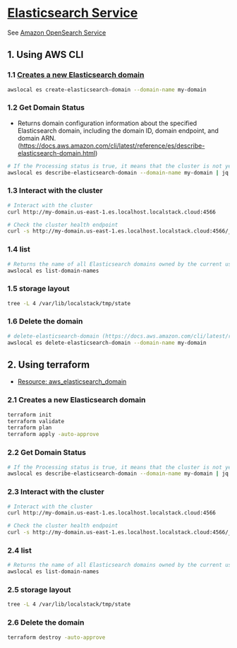 # [Elasticsearch Service](https://docs.localstack.cloud/user-guide/aws/elasticsearch/)

See [Amazon OpenSearch Service](https://docs.aws.amazon.com/opensearch-service/latest/developerguide/what-is.html)

## 1. Using AWS CLI

### 1.1 [Creates a new Elasticsearch domain]((https://docs.aws.amazon.com/cli/latest/reference/es/create-elasticsearch-domain.html))

```sh
awslocal es create-elasticsearch-domain --domain-name my-domain
```

### 1.2 Get Domain Status

- Returns domain configuration information about the specified Elasticsearch domain, including the domain ID, domain endpoint, and domain ARN. (https://docs.aws.amazon.com/cli/latest/reference/es/describe-elasticsearch-domain.html)

```sh
# If the Processing status is true, it means that the cluster is not yet healthy
awslocal es describe-elasticsearch-domain --domain-name my-domain | jq ".DomainStatus.Processing"
```

### 1.3 Interact with the cluster

```sh
# Interact with the cluster
curl http://my-domain.us-east-1.es.localhost.localstack.cloud:4566

# Check the cluster health endpoint
curl -s http://my-domain.us-east-1.es.localhost.localstack.cloud:4566/_cluster/health | jq .
```

### 1.4 list

```sh
# Returns the name of all Elasticsearch domains owned by the current user's account. (https://docs.aws.amazon.com/cli/latest/reference/es/list-domain-names.html)
awslocal es list-domain-names 
```

### 1.5 storage layout

```sh
tree -L 4 /var/lib/localstack/tmp/state
```

### 1.6 Delete the domain

```sh
# delete-elasticsearch-domain (https://docs.aws.amazon.com/cli/latest/reference/es/delete-elasticsearch-domain.html)
awslocal es delete-elasticsearch-domain --domain-name my-domain
```

## 2. Using terraform

- [Resource: aws_elasticsearch_domain](https://registry.terraform.io/providers/hashicorp/aws/latest/docs/resources/elasticsearch_domain)

### 2.1 Creates a new Elasticsearch domain

```sh
terraform init
terraform validate
terraform plan
terraform apply -auto-approve
```

### 2.2 Get Domain Status

```sh
# If the Processing status is true, it means that the cluster is not yet healthy
awslocal es describe-elasticsearch-domain --domain-name my-domain | jq ".DomainStatus.Processing"
```

### 2.3 Interact with the cluster

```sh
# Interact with the cluster
curl http://my-domain.us-east-1.es.localhost.localstack.cloud:4566

# Check the cluster health endpoint
curl -s http://my-domain.us-east-1.es.localhost.localstack.cloud:4566/_cluster/health | jq .
```

### 2.4 list

```sh
# Returns the name of all Elasticsearch domains owned by the current user's account. (https://docs.aws.amazon.com/cli/latest/reference/es/list-domain-names.html)
awslocal es list-domain-names 
```

### 2.5 storage layout

```sh
tree -L 4 /var/lib/localstack/tmp/state
```

### 2.6 Delete the domain

```sh
terraform destroy -auto-approve
```
